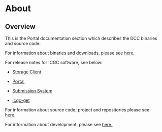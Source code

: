 # About

## Overview

This is the Portal documentation section which describes the DCC binaries and source code.

For information about binaries and downloads, please see [here.](binaries.md)

For release notes for ICGC software, see below:

* [Storage Client](/software/storage-client.md)

* [Portal](/software/portal.md)

* [Submission System](/software/submission.md)

* [icgc-get](/software/icgc-get.md)

For information about source code, project and repositories please see [here.](code.md)

For information about development, please see [here.](development.md)


